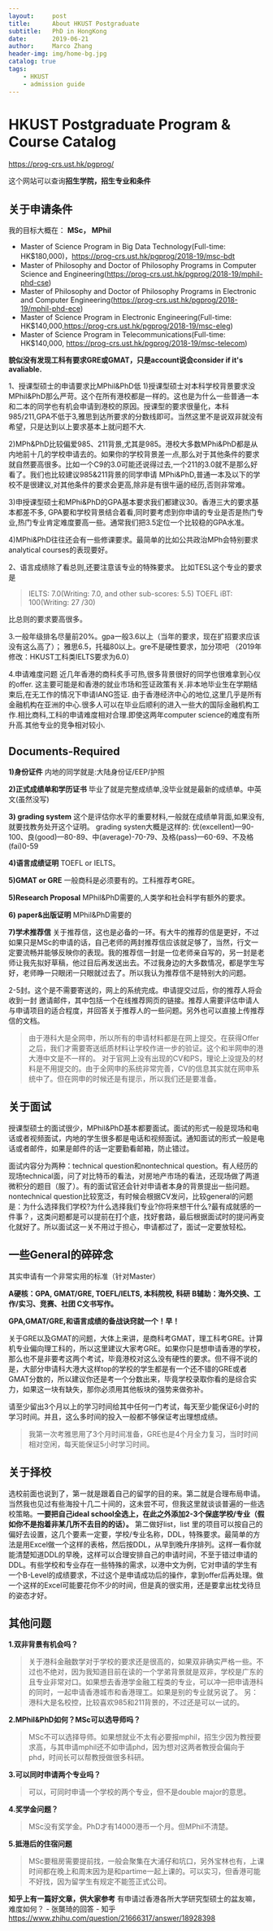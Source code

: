 ```yaml
---
layout:     post
title:      About HKUST Postgraduate
subtitle:   PhD in HongKong
date:       2019-06-21
author:     Marco Zhang
header-img: img/home-bg.jpg
catalog: true
tags:
    - HKUST
    - admission guide
---
```


# HKUST Postgraduate Program & Course Catalog
https://prog-crs.ust.hk/pgprog/

这个网站可以查询**招生学院，招生专业和条件**

## 关于申请条件
我的目标大概在：
**MSc， MPhil**
- Master of Science Program in Big Data Technology(Full-time: HK$180,000)，https://prog-crs.ust.hk/pgprog/2018-19/msc-bdt
- Master of Philosophy and Doctor of Philosophy Programs in Computer Science and Engineering(https://prog-crs.ust.hk/pgprog/2018-19/mphil-phd-cse)
- Master of Philosophy and Doctor of Philosophy Programs in Electronic and Computer Engineering(https://prog-crs.ust.hk/pgprog/2018-19/mphil-phd-ece)
- Master of Science Program in Electronic Engineering(Full-time: HK$140,000,https://prog-crs.ust.hk/pgprog/2018-19/msc-eleg)
- Master of Science Program in Telecommunications(Full-time: HK$140,000, https://prog-crs.ust.hk/pgprog/2018-19/msc-telecom)

**貌似没有发现工科有要求GRE或GMAT，只是account说会consider if it's avaliable.**

1、授课型硕士的申请要求比MPhil&PhD低
1)授课型硕士对本科学校背景要求没 MPhil&PhD那么严苛。这个在所有港校都是一样的。这也是为什么一些普通一本和二本的同学也有机会申请到港校的原因。授课型的要求很量化，本科985/211,GPA不低于3,雅思到达所要求的分数线即可。当然这里不是说双非就没有希望，只是达到以上要求基本上就问题不大.

2)MPh&PhD比较偏爱985、211背景,尤其是985。港校大多数MPhi&PhD都是从内地前十几的学校申请去的。如果你的学校背景差一点,那么对于其他条件的要求就自然要高很多。比如一个C9的3.0可能还说得过去,一个211的3.0就不是那么好看了。我们也比较建议985&211背景的同学申请
MPhi&PhD,普通一本及以下的学校不是很建议,对其他条件的要求会更高,除非是有很牛逼的经历,否则非常难。

3)申授课型硕士和MPhi&PhD的GPA基本要求我们都建议30。香港三大的要求基本都差不多,
GPA要和学校背景结合着看,同时要考虑到你申请的专业是否是热门专业,热门专业肯定难度要高一些。通常我们把3.5定位一个比较稳的GPA水准。

4)MPhi&PhD往往还会有一些修课要求。最简单的比如公共政治MPh会特别要求 analytical
courses的表现要好。

2、语言成绩除了看总则,还要注意该专业的特殊要求。
比如TESL这个专业的要求是
>IELTS: 7.0(Writing: 7.0, and other sub-scores: 5.5)
TOEFL iBT: 100(Writing: 27 /30)

比总则的要求要高很多。

3.一般年级排名尽量前20%。gpa一般3.6以上（当年的要求，现在扩招要求应该没有这么高了）；
雅思6.5，托福80以上。gre不是硬性要求，加分项吧
（2019年修改：HKUST工科类IELTS要求为6.0）

4.申请难度问题
近几年香港的商科炙手可热,很多背景很好的同学也很难拿到心仪的offer.
这主要可能是和香港的就业市场和签证政策有关.非本地毕业生在学期结束后,在无工作的情况下申请IANG签证. 由于香港经济中心的地位,这里几乎是所有金融机构在亚洲的中心.很多人可以在毕业后顺利的进入一些大的国际金融机构工作.相比商科,工科的申请难度相对合理.即使这两年computer science的难度有所升高.其他专业的竞争相对较小.

## Documents-Required
**1)身份证件**
内地的同学就是:大陆身份证/EEP/护照

**2)正式成绩单和学历证书**
毕业了就是完整成绩单,没毕业就是最新的成绩单。中英文(虽然没写)

**3) grading system**
这个是评估你水平的重要材料,一般就在成绩单背面,如果没有,就要找教务处开这个证明。
grading systen大概是这样的:
优(excellent)—90-100、良(good)—80-89、中(average)-70-79、及格(pass)—60-69、不及格(fai)0-59

**4)语言成绩证明**
TOEFL or IELTS。

**5)GMAT or GRE**
一般商科是必须要有的。工科推荐考GRE。

**5)Research Proposal**
MPhil&PhD需要的,人类学和社会科学有额外的要求。

**6) paper&出版证明**
MPhil&PhD需要的

**7)学术推荐信**
关于推荐信，这也是必备的一环。有大牛的推荐的信是更好，不过如果只是MSc的申请的话，自己老师的两封推荐信应该就足够了，当然，行文一定要流畅并能够反映你的表现。我的推荐信一封是一位老师亲自写的，另一封是老师让我先拟好草稿，他过目后再发送出去。不过我身边的大多数情况，都是学生写好，老师睁一只眼闭一只眼就过去了。所以我认为推荐信不是特别大的问题。

2-5封。这个是不需要寄送的，网上的系统完成。申请提交过后，你的推荐人将会收到一封 邀请邮件，其中包括一个在线推荐网页的链接。推荐人需要评估申请人与申请项目的适合程度，并回答关于推荐人的一些问题。另外也可以直接上传推荐信的文档。

>由于港科大是全网申，所以所有的申请材料都是在网上提交。在获得Offer之后，我们才需要寄送纸质材料让学校作进一步的验证。这个和半网申的港大港中文是不一样的。
对于官网上没有出现的CV和PS，理论上没提及的材料是不用提交的。由于全网申的系统非常完善，CV的信息其实就在网申系统中了。但在网申的时候还是有提示，所以我们还是要准备。

## 关于面试
授课型硕士的面试很少，MPhil&PhD基本都要面试。面试的形式一般是现场和电话或者视频面试，内地的学生很多都是电话和视频面试。通知面试的形式一般是电话或者邮件，如果是邮件的话一定要勤看邮箱，防止错过。

面试内容分为两种：technical question和nontechnical question。有人经历的现场technical面，问了对比特币的看法，对房地产市场的看法，还现场做了两道微积分的题目（服了）。有的面试官还会针对申请者本身的背景提出一些问题。nontechnical question比较宽泛，有时候会根据CV发问，比较general的问题是：为什么选择我们学校?为什么选择我们专业?你将来想干什么?最有成就感的一件事？，这类问题都是可以提前在打个底，找好套路，最后根据面试时的提问再变化就好了。所以面试这一关不用过于担心，申请都过了，面试一定要放轻松。


## 一些General的碎碎念

其实申请有一个非常实用的标准（针对Master）

**A硬核：GPA, GMAT/GRE, TOEFL/IELTS, 本科院校, 科研
B辅助：海外交换、工作/实习、竞赛、社团
C文书写作。**

**GPA,GMAT/GRE,和语言成绩的备战诀窍就一个！早！**

关于GRE以及GMAT的问题，大体上来讲，是商科考GMAT，理工科考GRE。计算机专业偏向理工科的，所以这里建议大家考GRE。如果你只是想申请香港的学校，那么也不是非要考这两个考试，毕竟港校对这么没有硬性的要求。但不得不说的是，大部分申请科大港大这样top的学校的学生都是有一个还不错的GRE或者GMAT分数的，所以建议你还是考一个分数出来，毕竟学校录取你看的是综合实力，如果这一块有缺失，那你必须用其他板块的强势来做弥补。

请至少留出3个月以上的学习时间给其中任何一门考试，每天至少能保证6小时的学习时间。并且，这么多时间的投入一般都不够保证考出理想成绩。

>我第一次考雅思用了3个月时间准备，GRE也是4个月全力复习，当时时间相对空闲，每天能保证5小时学习时间。

## 关于择校
选校前面也说到了，第一就是跟着自己的留学的目的来。第二就是合理布局申请。当然我也见过有些海投十几二十间的，这未尝不可，但我这里就谈谈普遍的一些选校策略。**一要把自己ideal school全选上，在此之外添加2-3个保底学校/专业（假如你不是抱着非某几所不去目的的话）。** 第二做好list，list 里的项目可以按自己的偏好去设置，这几个要素一定要，学校/专业名称，DDL，特殊要求。最简单的方法是用Excel做一个这样的表格，然后按DDL，从早到晚升序排列。这样一看你就能清楚知道DDL的早晚，这样可以合理安排自己的申请时间，不至于错过申请的DDL。有些学校和专业存在一些特殊的需求，以港中文为例，它对申请的学生有一个B-Level的成绩要求，不过这个是申请成功后的操作，拿到offer后再处理。做一个这样的Excel可能要花你不少的时间，但是真的很实用，还是要拿出枕戈待旦的姿态才好。

## 其他问题
**1.双非背景有机会吗？**
>关于港科金融数学对于学校的要求还是很高的，如果双非确实严格一些。不过也不绝对，因为我知道目前在读的一个学弟背景就是双非，学校是广东的且专业非常对口。如果想去香港学金融工程类的专业，可以冲一把申请港科的同时，一起申请香港城市和香港理工。如果是别的专业就另说了。
另：港科大是名校控，比较喜欢985和211背景的，不过还是可以一试的。

**2.MPhil&PhD如何？MSc可以选导师吗？**
>MSc不可以选择导师。如果想就业不太有必要报mphil，招生少因为教授要求高，与其申请mphil还不如申请phd，因为想对这两者教授会偏向于phd，时间长可以帮教授做很多科研。

**3.可以同时申请两个专业吗？**
>可以，可同时申请一个学校的两个专业，但不是double major的意思。

**4.奖学金问题？**
>MSc没有奖学金。PhD才有14000港币一个月。但MPhil不清楚。

**5.抵港后的住宿问题**
>MSc要租房需要提前找，一般会聚集在大浦仔和坑口，另外宝林也有，上课时间都在晚上和周末因为是和partime一起上课的。可以实习，但香港可能不好找，因为留学生有规定不能签正式公司。

**知乎上有一篇好文章，供大家参考**
有申请过香港各所大学研究型硕士的盆友嘛，难度如何？ - 张龑琦的回答 - 知乎
https://www.zhihu.com/question/21666317/answer/18928398
